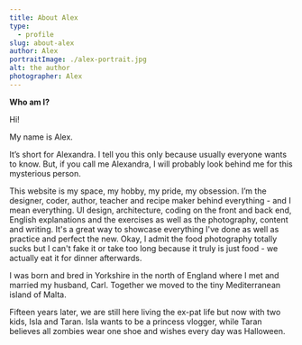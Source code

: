 ```yaml
---
title: About Alex
type: 
  - profile
slug: about-alex
author: Alex
portraitImage: ./alex-portrait.jpg
alt: the author
photographer: Alex
---
```


**Who am I?**

Hi!

My name is Alex.

It’s short for Alexandra. I tell you this only because usually everyone wants to know. But, if you call me Alexandra, I will probably look behind me for this mysterious person.  

This website is my space, my hobby, my pride, my obsession. I’m the designer, coder, author, teacher and recipe maker behind everything - and I mean everything. UI design, architecture, coding on the front and back end, English explanations and the exercises as well as the photography, content and writing. It's a great way to showcase everything I've done as well as practice and perfect the new. Okay, I admit the food photography totally sucks but I can't fake it or take too long because it truly is just food - we actually eat it for dinner afterwards. 

I was born and bred in Yorkshire in the north of England where I met and married my husband, Carl. Together we moved to the tiny Mediterranean island of Malta.

Fifteen years later, we are still here living the ex-pat life but now with two kids, Isla and Taran. Isla wants to be a princess vlogger, while Taran believes all zombies wear one shoe and wishes every day was Halloween.



